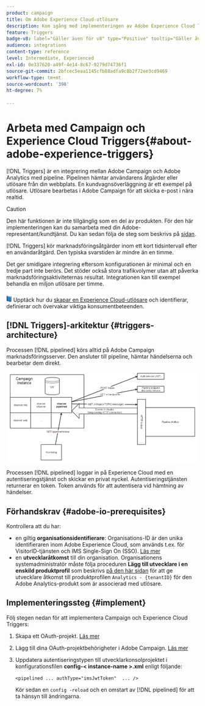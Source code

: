 ```yaml
---
product: campaign
title: Om Adobe Experience Cloud-utlösare
description: Kom igång med implementeringen av Adobe Experience Cloud Triggers
feature: Triggers
badge-v8: label="Gäller även för v8" type="Positive" tooltip="Gäller även Campaign v8"
audience: integrations
content-type: reference
level: Intermediate, Experienced
exl-id: 0e337620-a49f-4e14-8c67-9279d74736f1
source-git-commit: 2bfcec5eaa1145cfb88adfa9c8b2f72ee3cd9469
workflow-type: tm+mt
source-wordcount: '398'
ht-degree: 7%

---
```


# Arbeta med Campaign och Experience Cloud Triggers{#about-adobe-experience-triggers}

[!DNL Triggers] är en integrering mellan Adobe Campaign och Adobe Analytics med pipeline. Pipelinen hämtar användarens åtgärder eller utlösare från din webbplats. En kundvagnsöverläggning är ett exempel på utlösare. Utlösare bearbetas i Adobe Campaign för att skicka e-post i nära realtid.

>[!CAUTION]
>
>Den här funktionen är inte tillgänglig som en del av produkten. För den här implementeringen kan du samarbeta med din Adobe-representant/kundtjänst. Du kan sedan följa de steg som beskrivs på [sidan](../../integrations/using/configuring-pipeline.md#prerequisites).

[!DNL Triggers] kör marknadsföringsåtgärder inom ett kort tidsintervall efter en användaråtgärd. Den typiska svarstiden är mindre än en timme.

Det ger smidigare integrering eftersom konfigurationen är minimal och en tredje part inte berörs.
Det stöder också stora trafikvolymer utan att påverka marknadsföringsaktiviteternas resultat. Integrationen kan till exempel behandla en miljon utlösare per timme.

![](assets/do-not-localize/book.png) Upptäck hur du [skapar en Experience Cloud-utlösare](https://experienceleague.adobe.com/docs/experience-cloud/triggers/create.html?lang=sv-SE) och identifierar, definierar och övervakar viktiga konsumentbeteenden.

## [!DNL Triggers]-arkitektur {#triggers-architecture}

Processen [!DNL pipelined] körs alltid på Adobe Campaign marknadsföringsserver. Den ansluter till pipeline, hämtar händelserna och bearbetar dem direkt.

![](assets/triggers_2.png)

Processen [!DNL pipelined] loggar in på Experience Cloud med en autentiseringstjänst och skickar en privat nyckel. Autentiseringstjänsten returnerar en token. Token används för att autentisera vid hämtning av händelser.

## Förhandskrav {#adobe-io-prerequisites}

Kontrollera att du har:

* en giltig **organisationsidentifierare**: Organisations-ID är den unika identifieraren inom Adobe Experience Cloud, som används t.ex. för VisitorID-tjänsten och IMS Single-Sign On (SSO). [Läs mer](https://experienceleague.adobe.com/docs/core-services/interface/administration/organizations.html?lang=sv)
* en **utvecklaråtkomst** till din organisation. Organisationens systemadministratör måste följa proceduren **Lägg till utvecklare i en enskild produktprofil** som beskrivs [ på den här sidan](https://helpx.adobe.com/se/enterprise/using/manage-developers.html) för att ge utvecklare åtkomst till produktprofilen `Analytics - {tenantID}` för den Adobe Analytics-produkt som är associerad med utlösare.

## Implementeringssteg {#implement}

Följ stegen nedan för att implementera Campaign och Experience Cloud Triggers:

1. Skapa ett OAuth-projekt. [Läs mer](oauth-technical-account.md#oauth-service)

1. Lägg till dina OAuth-projektbehörigheter i Adobe Campaign. [Läs mer](oauth-technical-account.md#add-credentials)

1. Uppdatera autentiseringstypen till utvecklarkonsolprojektet i konfigurationsfilen **config-&lt; instance-name >.xml** enligt följande:

   ```
   <pipelined ... authType="imsJwtToken"  ... />
   ```

   Kör sedan en `config -reload` och en omstart av [!DNL pipelined] för att ta hänsyn till ändringarna.

